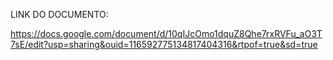 LINK DO DOCUMENTO:

https://docs.google.com/document/d/10qIJcOmo1dquZ8Qhe7rxRVFu_aO3T7sE/edit?usp=sharing&ouid=116592775134817404316&rtpof=true&sd=true